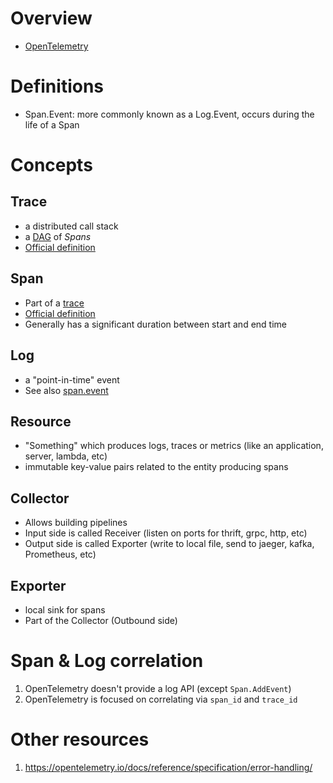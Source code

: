 # Overview
- [OpenTelemetry](https://opentelemetry.io/)


# Definitions
- Span.Event: more commonly known as a Log.Event, occurs during the life of a Span


# Concepts

## Trace
- a distributed call stack
- a [DAG](https://en.wikipedia.org/wiki/Directed_acyclic_graph) of *Spans*
- [Official definition](https://opentelemetry.io/docs/concepts/signals/traces/)


## Span
- Part of a [trace](https://opentelemetry.io/docs/concepts/signals/traces/)
- [Official definition](https://opentelemetry.io/docs/concepts/signals/traces/#spans-in-opentelemetry)
- Generally has a significant duration between start and end time


## Log
- a "point-in-time" event
- See also [span.event](https://opentelemetry.io/docs/concepts/signals/traces/#span-events)


## Resource
- "Something" which produces logs, traces or metrics (like an application, server, lambda, etc)
- immutable key-value pairs related to the entity producing spans


## Collector
- Allows building pipelines
- Input side is called Receiver (listen on ports for thrift, grpc, http, etc)
- Output side is called Exporter (write to local file, send to jaeger, kafka, Prometheus, etc)


## Exporter
- local sink for spans
- Part of the Collector (Outbound side)


# Span & Log correlation
1. OpenTelemetry doesn't provide a log API (except `Span.AddEvent`)
1. OpenTelemetry is focused on correlating via `span_id` and `trace_id`


# Other resources
1. https://opentelemetry.io/docs/reference/specification/error-handling/
